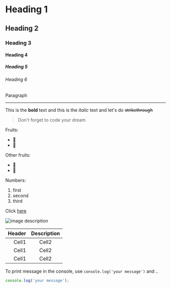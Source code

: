 <!-- VSCode에서 Markdown: Open Preview로 실시간 작성한 내용을 확인할 수 있다 -->

<!-- Heading -->

# Heading 1

## Heading 2

### Heading 3

#### Heading 4

##### Heading 5

###### Heading 6

Paragraph

<!-- Line ( _ 3번) -->

---

<!-- Text attributes -->

This is the **bold** text and this is the _italic_ text and let's do ~~strikethrough~~

<!-- Quote -->

> Don't forget to code your dream

<!-- Bullet list -->

Fruits:

- 🍎
- 🍋

Other fruits:

- 🍑
- 🍏

<!-- Numbered list -->

Numbers:

1. first
2. second
3. third

<!-- Link -->

Click [here](https://www.naver.com/)

<!-- Image -->

![image description](https://user-images.githubusercontent.com/61736137/102153953-b2881000-3ebb-11eb-9581-7026bc8e169e.jpg)

<!-- Table -->
<!-- |--:| :(왼쪽/오른쪽 정열) -->

| Header | Description |
| -----: | :---------: |
|  Cell1 |    Cell2    |
|  Cell1 |    Cell2    |
|  Cell1 |    Cell2    |

<!-- Code -->
<!-- Inline Code -->

To print message in the console, use `console.log('your message')` and ..

<!-- Code block (Code lauguage 표현가능) -->

```ts
console.log('your message');
```
